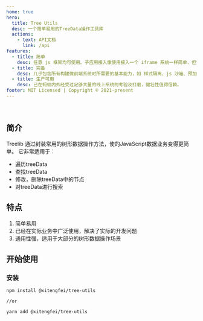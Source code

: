 ```yaml
---
home: true
hero:
  title: Tree Utils
  desc: 一个简单易用的TreeData操作工具库
  actions:
    - text: API文档
      link: /api
features:
  - title: 简单
    desc: 任意 js 框架均可使用。子应用接入像使用接入一个 iframe 系统一样简单，但实际不是 iframe。
  - title: 完备
    desc: 几乎包含所有构建微前端系统时所需要的基本能力，如 样式隔离、js 沙箱、预加载等。
  - title: 生产可用
    desc: 已在蚂蚁内外经受过足够大量的线上系统的考验及打磨，健壮性值得信赖。
footer: MIT Licensed | Copyright © 2021-present
---
```



<br />

## 简介

Treelib 通过封装常用的树形数据操作方法，使的JavaScript数据业务变得更简单。 它非常适用于：

- 遍历treeData
- 查找treeData
- 修改，删除treeData中的节点
- 对treeData进行搜索

## 特点

1. 简单易用
2. 已经在实际业务中广泛使用，解决了实际的开发问题
3. 通用性强，适用于大部分的树形数据操作场景

## 开始使用

### 安装
```
npm install @xitengfei/tree-utils

//or

yarn add @xitengfei/tree-utils
```